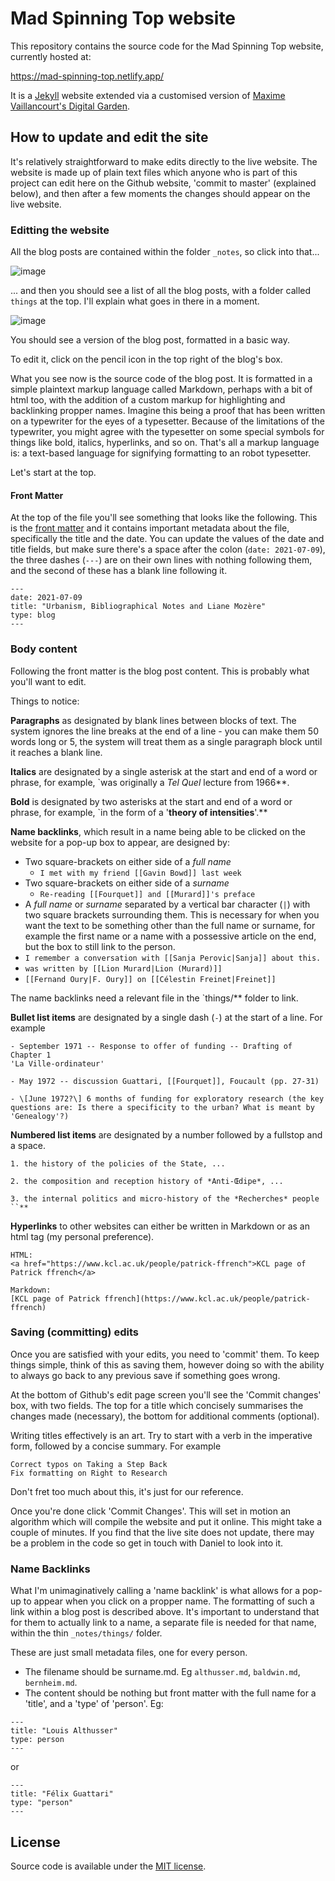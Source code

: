 <!-- [![Netlify Status](https://api.netlify.com/api/v1/badges/8cfa8785-8df8-4aad-ad35-8f1c790b8baf/deploy-status)](https://app.netlify.com/sites/digital-garden-jekyll-template/deploys) -->

# Mad Spinning Top website

This repository contains the source code for the Mad Spinning Top website, currently hosted at:

https://mad-spinning-top.netlify.app/

It is a [Jekyll](https://jekyllrb.com/) website extended via a customised version of [Maxime Vaillancourt's Digital Garden](https://maximevaillancourt.com/blog/setting-up-your-own-digital-garden-with-jekyll).

## How to update and edit the site

It's relatively straightforward to make edits directly to the live website.  The website is made up of plain text files which anyone who is part of this project can edit here on the Github website, 'commit to master' (explained below), and then after a few moments the changes should appear on the live website. 

### Editting the website

All the blog posts are contained within the folder `_notes`, so click into that...

![image](https://user-images.githubusercontent.com/8701448/176190297-77863a10-62a2-4a59-beaf-a9a43ba4e634.png)

... and then you should see a list of all the blog posts, with a folder called `things` at the top. I'll explain what goes in there in a moment.

![image](https://user-images.githubusercontent.com/8701448/176191043-9757ccfe-2343-4838-814c-0e5239d93732.png)

You should see a version of the blog post, formatted in a basic way.

To edit it, click on the pencil icon in the top right of the blog's box.

What you see now is the source code of the blog post. It is formatted
in a simple plaintext markup language called Markdown, perhaps with a
bit of html too, with the addition of a custom markup for highlighting
and backlinking propper names. Imagine this being a proof that has
been written on a typewriter for the eyes of a typesetter. Because of
the limitations of the typewriter, you might agree with the typesetter
on some special symbols for things like bold, italics, hyperlinks, and
so on. That's all a markup language is: a text-based language for
signifying formatting to an robot typesetter.

Let's start at the top.

#### Front Matter

At the top of the file you'll see something that looks like the
following. This is the [front
matter](https://jekyllrb.com/docs/front-matter/) and it contains
important metadata about the file, specifically the title and the
date. You can update the values of the date and title fields, but make
sure there's a space after the colon (`date: 2021-07-09`), the three
dashes (`---`) are on their own lines with nothing following them, and
the second of these has a blank line following it.

```
---
date: 2021-07-09
title: "Urbanism, Bibliographical Notes and Liane Mozère"
type: blog
---

```

### Body content

Following the front matter is the blog post content. This is probably
what you'll want to edit. 

Things to notice:

**Paragraphs** as designated by blank lines between blocks of text. The
system ignores the line breaks at the end of a line - you can make
them 50 words long or 5, the system will treat them as a single
paragraph block until it reaches a blank line.

**Italics** are designated by a single asterisk at the start and end of a
word or phrase, for example, `was originally a *Tel Quel* lecture from
1966**.

**Bold** is designated by two asterisks at the start and end of a word
or phrase, for example, `in the form of a '**theory of
intensities**'.**

**Name backlinks**, which result in a name being able to be clicked on
the website for a pop-up box to appear, are designed by:
* Two square-brackets on either side of a *full name* 
  - `I met with my friend [[Gavin Bowd]] last week`
* Two square-brackets on either side of a  *surname*
  - `Re-reading [[Fourquet]] and [[Murard]]'s preface`
* A *full name* or *surname* separated by a vertical bar character
  (`|`) with two square brackets surrounding them. This is necessary
  for when you want the text to be something other than the full name
  or surname, for example the first name or a name with a possessive
  article on the end, but the box to still link to the person.
* `I remember a conversation with [[Sanja Perovic|Sanja]] about this.`
* `was written by [[Lion Murard|Lion (Murard)]]`
* `[[Fernand Oury|F. Oury]] on [[Célestin Freinet|Freinet]]`

The name backlinks need a relevant file in the `things/** folder to
link. 

**Bullet list items** are designated by a single dash (`-`) at the
start of a line. For example

```
- September 1971 -- Response to offer of funding -- Drafting of Chapter 1
'La Ville-ordinateur'

- May 1972 -- discussion Guattari, [[Fourquet]], Foucault (pp. 27-31)

- \[June 1972?\] 6 months of funding for exploratory research (the key
questions are: Is there a specificity to the urban? What is meant by
'Genealogy'?)
```

**Numbered list items** are designated by a number followed by a
fullstop and a space.

```
1. the history of the policies of the State, ...

2. the composition and reception history of *Anti-Œdipe*, ...

3. the internal politics and micro-history of the *Recherches* people
``**

```
**Hyperlinks** to other websites can either be written in Markdown or as an html <a> tag
(my personal preference).

```
HTML: 
<a href="https://www.kcl.ac.uk/people/patrick-ffrench">KCL page of Patrick ffrench</a>

Markdown:
[KCL page of Patrick ffrench](https://www.kcl.ac.uk/people/patrick-ffrench) 
```

### Saving (committing) edits

Once you are satisfied with your edits, you need to 'commit' them. To
keep things simple, think of this as saving them, however doing so
with the ability to always go back to any previous save if something
goes wrong.

At the bottom of Github's edit page screen you'll see the 'Commit
changes' box, with two fields. The top for a title which concisely
summarises the changes made (necessary), the bottom for additional
comments (optional).

Writing titles effectively is an art. Try to start with a verb in
the imperative form, followed by a concise summary. For example

```
Correct typos on Taking a Step Back
Fix formatting on Right to Research
```

Don't fret too much about this, it's just for our reference.

Once you're done click 'Commit Changes'. This will set in motion an
algorithm which will compile the website and put it online. This might
take a couple of minutes. If you find that the live site does not
update, there may be a problem in the code so get in touch with Daniel
to look into it.

### Name Backlinks

What I'm unimaginatively calling a 'name backlink' is what allows for
a pop-up to appear when you click on a propper name. The formatting of
such a link within a blog post is described above. It's important to
understand that for them to actually link to a name, a separate file
is needed for that name, within the thin `_notes/things/` folder.

These are just small metadata files, one for every person.
- The filename should be surname.md. Eg `althusser.md`, `baldwin.md`,
  `bernheim.md`.
- The content should be nothing but front matter with the full name
  for a 'title', and a 'type' of 'person'. Eg:

```
---
title: "Louis Althusser"
type: person
---
```

or

```
---
title: "Félix Guattari"
type: "person"
---
```


## License

Source code is available under the [MIT license](LICENSE.md).


